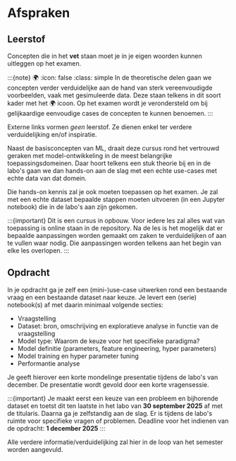 # Afspraken

## Leerstof
Concepten die in het **vet** staan moet je in je eigen woorden kunnen uitleggen op het examen.
  
:::{note} 🌍
:icon: false
:class: simple
In de theoretische delen gaan we concepten verder verduidelijke aan de hand van sterk vereenvoudigde voorbeelden, vaak met gesimuleerde data.
Deze staan telkens in dit soort kader met het 🌍 icoon.
Op het examen wordt je verondersteld om bij gelijkaardige eenvoudige cases de concepten te kunnen benoemen. 
:::
  
Externe links vormen _geen_ leerstof. Ze dienen enkel ter verdere verduidelijking en/of inspiratie.
  
Naast de basisconcepten van ML, draait deze cursus rond het vertrouwd geraken met model-ontwikkeling in de meest belangrijke toepassingsdomeinen.
Daar hoort telkens een stuk theorie bij en in de labo's gaan we dan hands-on aan de slag met een echte use-cases met echte data van dat domein. 
  
Die hands-on kennis zal je ook moeten toepassen op het examen.
Je zal met een echte dataset bepaalde stappen moeten uitvoeren (in een Jupyter notebook) die in de labo's aan zijn gekomen.

:::{important}
Dit is een cursus in opbouw. Voor iedere les zal alles wat van toepassing is online staan in de repository.
Na de les is het mogelijk dat er bepaalde aanpassingen worden gemaakt om zaken te verduidelijken of aan te vullen waar nodig.
Die aanpassingen worden telkens aan het begin van elke les overlopen.
:::

## Opdracht
In je opdracht ga je zelf een (mini-)use-case uitwerken rond een bestaande vraag en een bestaande dataset naar keuze.
Je levert een (serie) notebook(s) af met daarin minimaal volgende secties:
- Vraagstelling
- Dataset: bron, omschrijving en exploratieve analyse in functie van de vraagstelling
- Model type: Waarom de keuze voor het specifieke paradigma?
- Model definitie (parameters, feature engineering, hyper parameters)
- Model training en hyper parameter tuning
- Performantie analyse  
  
Je geeft hierover een korte mondelinge presentatie tijdens de labo's van december. De presentatie wordt gevold door een korte vragensessie.
  
:::{important}
Je maakt eerst een keuze van een probleem en bijhorende dataset en toetst dit ten laatste in het labo van **30 september 2025** af met de titularis.
Daarna ga je zelfstandig aan de slag. Er is tijdens de labo's ruimte voor specifieke vragen of problemen.
Deadline voor het indienen van de opdracht: **1 december 2025**
:::

Alle verdere informatie/verduidelijking zal hier in de loop van het semester worden aangevuld.